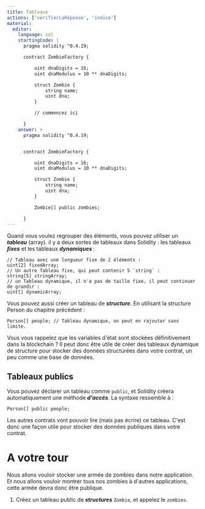 ```yaml
---
title: Tableaux
actions: ['vérifierLaRéponse', 'indice']
material:
  editor:
    language: sol
    startingCode: |
      pragma solidity ^0.4.19;

      contract ZombieFactory {

          uint dnaDigits = 16;
          uint dnaModulus = 10 ** dnaDigits;

          struct Zombie {
              string name;
              uint dna;
          }

          // commencez ici

      }
    answer: >
      pragma solidity ^0.4.19;


      contract ZombieFactory {

          uint dnaDigits = 16;
          uint dnaModulus = 10 ** dnaDigits;

          struct Zombie {
              string name;
              uint dna;
          }

          Zombie[] public zombies;

      }
---
```


Quand vous voulez regrouper des éléments, vous pouvez utiliser un **_tableau_** (array). il y a deux sortes de tableaux dans Solidity : les tableaux  **_fixes_** et les tableaux **_dynamiques_** :

```
// Tableau avec une longueur fixe de 2 éléments :
uint[2] fixedArray;
// Un autre Tableau fixe, qui peut contenir 5 `string` :
string[5] stringArray;
// un Tableau dynamique, il n'a pas de taille fixe, il peut continuer de grandir :
uint[] dynamicArray;
```

Vous pouvez aussi créer un tableau de **_structure_**. En utilisant la structure Person du chapitre précédent :

```
Person[] people; // Tableau dynamique, on peut en rajouter sans limite.
```

Vous vous rappelez que les variables d'état sont stockées définitivement dans la blockchain ? Il peut donc être utile de créer des tableaux dynamique de structure pour stocker des données structurées dans votre contrat, un peu comme une base de données.

## Tableaux publics

Vous pouvez déclarer un tableau comme `public`, et Solidity créera automatiquement une méthode **_d'accès_**. La syntaxe ressemble à :

```
Person[] public people;
```
Les autres contrats vont pouvoir lire (mais pas écrire) ce tableau. C'est donc une façon utile pour stocker des données publiques dans votre contrat.

# A votre tour

Nous allons vouloir stocker une armée de zombies dans notre application. Et nous allons vouloir montrer tous nos zombies à d'autres applications, cette armée devra donc être publique.

1. Créez un tableau public de **_structures_** `Zombie`, et appelez le `zombies`.
